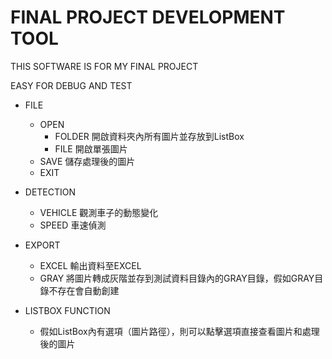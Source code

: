FINAL PROJECT DEVELOPMENT TOOL
===
THIS SOFTWARE IS FOR MY FINAL PROJECT

EASY FOR DEBUG AND TEST

- FILE
    - OPEN
        - FOLDER
        開啟資料夾內所有圖片並存放到ListBox
        - FILE
        開啟單張圖片
    - SAVE
    儲存處理後的圖片
    - EXIT
    
- DETECTION
    - VEHICLE
    觀測車子的動態變化
    - SPEED
    車速偵測

- EXPORT
    - EXCEL
    輸出資料至EXCEL
    - GRAY
    將圖片轉成灰階並存到測試資料目錄內的GRAY目錄，假如GRAY目錄不存在會自動創建

- LISTBOX FUNCTION
    - 假如ListBox內有選項（圖片路徑），則可以點擊選項直接查看圖片和處理後的圖片
